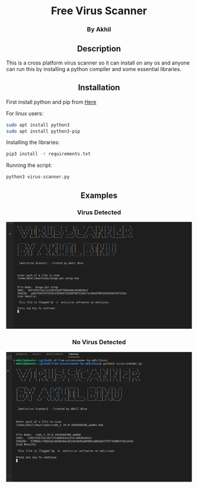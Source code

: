 <h1 align="center">Free Virus Scanner</h1>
<h3 align="center">By Akhil</h3>


<h2 align="center">Description</h2>
This is a cross platform virus scanner so it can install on any os and anyone can run this by installing a python compiler and some essential libraries. 

 
<h2 align="center">Installation</h2>

First install python and pip from [Here](https://www.python.org/)

For linux users:
```sh
sudo apt install python3
sudo apt install python3-pip
```

Installing the libraries:
```sh
pip3 install -r requirements.txt
```

Running the script:
```sh
python3 virus-scanner.py
```


<h2 align="center">Examples</h2>
<h3 align="center">Virus Detected</h3>
<img src="results screenshot/detected.png">

<h3 align="center">No Virus Detected</h3>
<img src="results screenshot/not detected.png">